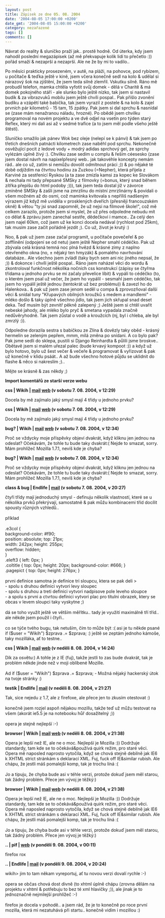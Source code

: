 ```yaml
---
layout: post
title: Zápisek ze dne 05. 08. 2004
date: '2004-08-05 17:00:00 +0200'
date_gmt: '2004-08-05 15:00:00 +0200'
category: nezařazené
tags: []
comments: []
---
```

<p>Návrat do reality &amp; sluníčko praží jak.. prostě hodně. Od úterka, kdy jsem nahodil poslední megazápisek  (až mě překvapuje kolik lidí to přečetlo :)) pořád smaží &amp; nezaprší a nezaprší. Ale ne že by mi to vadilo..</p>
<p>Po měsíci prakticky prosezeném, v autě, na pláži, na pohovce, pod rybízem, u počítače &amp; teďka ještě v kině,  jsem včera konečně sedl na kolo &amp; udělal si nárazový šok na zjištění, že jsem teda silně zlemřil. Vskutku silně.  Ráno mě probudil telefon, mamka chtěla vyfotit svůj domek - dělá v Charitě &amp; má domek pokojného stáří - ale  slunko bylo ještě nízko, tak jsem si nastavil budík &amp; za vibrazvuků mobilu jsem ještě chvíli pospal.. Pak přišlo  zvonění budíku a vzápětí také babička, tak jsem vyrazil z postele &amp; na kolo &amp; zajel prvních pár kilometrů -  15 tam, 15 zpátky. Pak jsem si dal sprchu &amp; nasnídal se (zase mám nenažranou náladu, hrozné). Po obědě jsem  chvilku programoval na novém projektu a ve dvě odjel na vsetín pro týden starý Reflex, který mi dali asi až v sedmé  trafice (a to jsem měl podle všeho ještě štěstí).</p>
<p>Sluníčko smažilo jak pánev Wok bez oleje (nelepí se k pánvi) &amp; tak jsem po třetích dnešních patnácti  kilometrech zase naběhl pod sprchu. Nekonečně  osvěžující pocit z ledové vody + modrý adidas sprchový gel, ze sprchy vylézám úplně živý :). Chvilku zase sedím  u complu &amp; řeším céesesko (zase jsem dostal návrh na napixelpřesný web.. jak takovéhle koncepty nemám rád..  ale co už, zatím si nemůžu dovolit odmítnout práci ;)) &amp; po nějaké té době odjíždím na čtvrtou hodinu za  Zuzkou (=Nepher), která přijela z Karviné za sestřenicí Ryskou (a ta zase zmizla kamsi za kopec ke Slovákom  &amp; nechala mi tady přepsané SMSky z filmovky (=bonus, který snad během zítřka přepíšu do html podoby ;))),  tak jsem teda dostal již v závorce zmíněné SMSky &amp; zašli jsme na zmrzlinu do místní zmrzlinárny &amp; povídali  o všem možném až do osmi, což maminka kvitovala s nepříliš nadšeným výrazem již když mě uviděla v prosklených dveřích  (přesněji francouzském okně) &amp; větou &quot;ty jsi snad zapomněl, že už nejsi na filmové škole!&quot;, což  mě celkem zarazilo, protože jsem si myslel, že už přes odpoledne nebudu mít co dělat &amp; zprávu jsem zanechal  sestře, dědečkovi i mamce.. Za celý den jsem najel 60km, což jsem už ke konci docela nedával (rychlost pod 25km), tak musím zase  začít pořádně jezdit ;). Co už, život je krutý :)</p>
<p>Noo, &amp; pak už jsem zase začal programit, u počítače povečeřel &amp; po zofflinění (odpojení se od netu)  jsem ještě Nepher smahl cédéčko. Pak už zbývala celá krásná temná noc plná hvězd &amp; krásné zimy z naplno otevřeného  okna (no, &plusmn; nějaký ten hmyzák) &amp; pomalého navrhování databáze.. Ale všechno jsem zvládl (taky bych  sem ani nic jiného nepsal, že ;)) &amp; dokonce i chvíli ještě pospal.. Ráno jsem naházel věci do wordu &amp;  zkontroloval funkčnost několika nočních css konstrukcí (zápisy se čtyřma třídama u jednoho prvku se mi začaly  převelice líbit) &amp; vypáli to cédéčko (to, o kterém jsem psal už večer, že jsem ho vypálil - sesmahl jsem  cédéčko, tak jsem ho vypálil ještě jednou (tentokrát už bez problému)) &amp; zavezl ho do Halenkova.. &amp; pak už  jsem zase jenom seděl u compa &amp; zprovozňoval další věci &amp; snídal tuny &quot;Křupavých obilných  kroužků s medem a mandlemi&quot; - mléko došlo &amp; taky úplně všechno jídlo, tak jsem jich skřupal snad deset  deka. Teď musím být zevnitř pěkně zalepený ;) Ještě jsem si chtěl uvařit nebeské jahody, ale mléko bylo pryč &amp;  smetana vypadala značně nedůvěryhodně. Tak jsem zůstal o vodě a kroužcích (nj, byl i chleba, ale byl zmrzlý :)).</p>
<p>Odpoledne dorazila sestra s babičkou ze Zlína &amp; dovězly taky oběd - krásný hermelín se zeleným pepřem, mmm,  milá změna po snídani. A co bylo pak? Pak jsme sedli do sklepa, pustili si Django Reinhardta &amp; půlili jsme  broskve.. Obětavě jsem si malém uřezal palec (bude krvavý kompoot :)) a když už bylo hotovo, bylo už šest večer  &amp; večeře &amp; programovat &amp; vyřizovat &amp; pak už konečně v klidu psáát.. A až bude všechno hotové půjdu  se uklidnit do flashe &amp; něco si nakreslím ;)..</p>
<p>Mějte se krásně &amp; zas někdy ;)</p>
<div class="import-komentaru">
<p><strong>Import komentářů ze starší verze webu</strong></p>
<div class="comment">
<p style="font-weight:bold"><span class="compredmet">css</span> | <span class="comname">Wikih</span> |  <a href="mailto:ondrejmaca@centrum.cz">mail</a>  <a href="http://ondrejmaca.wz.cz">web</a> (v&nbsp;sobotu&nbsp;7.&nbsp;08.&nbsp;2004,&nbsp;v&nbsp;12:29)</p>
<p>Docela by mě zajímalo jaký smysl mají 4 třídy u jednoho prvku? </p>
</div>
<div class="comment">
<p style="font-weight:bold"><span class="compredmet">css</span> | <span class="comname">Wikih</span> |  <a href="mailto:ondrejmaca@centrum.cz">mail</a>  <a href="http://ondrejmaca.wz.cz">web</a> (v&nbsp;sobotu&nbsp;7.&nbsp;08.&nbsp;2004,&nbsp;v&nbsp;12:29)</p>
<p>Docela by mě zajímalo jaký smysl mají 4 třídy u jednoho prvku? </p>
</div>
<div class="comment">
<p style="font-weight:bold"><span class="compredmet">bug?</span> | <span class="comname">Wikih</span> |  <a href="mailto:ondrejmaca@centrum.cz">mail</a>  <a href="http://ondrejmaca.wz.cz">web</a> (v&nbsp;sobotu&nbsp;7.&nbsp;08.&nbsp;2004,&nbsp;v&nbsp;12:34)</p>
<p>Proč se vždycky moje příspěvky objeví dvakrát, když kliknu jen jednou na odeslat? Očekávám, že tohle tu bude taky dvakrát:( Nejde to smazat, sorry. Mám prohlížeč Mozilla 1.7.1, nevíš kde je chyba? </p>
</div>
<div class="comment">
<p style="font-weight:bold"><span class="compredmet">bug?</span> | <span class="comname">Wikih</span> |  <a href="mailto:ondrejmaca@centrum.cz">mail</a>  <a href="http://ondrejmaca.wz.cz">web</a> (v&nbsp;sobotu&nbsp;7.&nbsp;08.&nbsp;2004,&nbsp;v&nbsp;12:34)</p>
<p>Proč se vždycky moje příspěvky objeví dvakrát, když kliknu jen jednou na odeslat? Očekávám, že tohle tu bude taky dvakrát:( Nejde to smazat, sorry. Mám prohlížeč Mozilla 1.7.1, nevíš kde je chyba? </p>
</div>
<div class="comment">
<p style="font-weight:bold"><span class="compredmet">class &amp; bug</span> | <span class="comname">Endlife</span> |  <a href="mailto:jan.martinek@post.cz">mail</a> (v&nbsp;sobotu&nbsp;7.&nbsp;08.&nbsp;2004,&nbsp;v&nbsp;20:27)</p>
<p>čtyři třídy mají jednoduchý smysl - definuju několik vlastností, které se u několika prvků překrývají, samostatně &amp; pak můžu kombinacemi tříd docílit spousty různých vzhledů.. <br>  <br> příklad <br>  <br> .e3col { <br> background-color: #f90; <br> position: absolute; top: 21px; <br> width: 242px; height: 255px; <br> overflow: hidden; <br> } <br> .eleft3 { left: 0px; } <br> .coltitle { top: 0px; height: 20px; background-color: #666; } <br> .pagepict { top: 0px; height: 276px; } <br>  <br> prvni definice samotna je definice tri sloupcu, ktera se pak deli &gt; <br> - spolu s druhou definici vytvori levy sloupec <br> - spolu s druhou a treti definici vytvori nadpisove pole leveho sloupce <br> - a spolu s prvni a ctvrtou definici vytvori plac pro titulni obrazek, ktery se obcas v levem sloupci taky vyskytne ;) <br>  <br> dá se toho využít ještě ve větším měřítku.. tady je využití maximálně tří tříd.. ale někde jsem použil i čtyři.. <br>  <br> co se týče tvého bugu, tak netuším, čím to může být :( asi je tu někde psané <br> if ($user = &quot;Wikih&quot;) $zprava .= $zprava; :) ještě se zeptám jednoho kámoše, taky mozilláka, ať to testne.. </p>
</div>
<div class="comment">
<p style="font-weight:bold"><span class="compredmet">css</span> | <span class="comname">Wikih</span> |  <a href="mailto:ondrejmaca@centrum.cz">mail</a>  <a href="http://ondrejmaca.wz.cz">web</a> (v&nbsp;neděli&nbsp;8.&nbsp;08.&nbsp;2004,&nbsp;v&nbsp;14:24)</p>
<p>Dík za osvětu:) A tohle je z IE (fuj), takže jestli to zas bude dvakrát, tak je problém někde jinde než v moji oblíbené Mozille. <br>  <br> Ad if ($user = &quot;Wikih&quot;) $zprava .= $zprava; - Možná nějaký hackerský útok na tvoje stránky :) </p>
</div>
<div class="comment">
<p style="font-weight:bold"><span class="compredmet">testík</span> | <span class="comname">Endlife</span> |  <a href="mailto:jan.martinek@post.cz">mail</a> (v&nbsp;neděli&nbsp;8.&nbsp;08.&nbsp;2004,&nbsp;v&nbsp;21:27)</p>
<p>Tak, sice nejedu z 1.7, ale z firefoxe, ale přece jen to zkusím otestovat :) <br>  <br> konečně jsem rozjel aspoň nějakou mozillu, takže teď už můžu testovat na všem (akorát ie5.5 je na notebooku hůř dosažitelný ;)) <br>  <br> opera je stejně nejlepší :-) </p>
</div>
<div class="comment">
<p style="font-weight:bold"><span class="compredmet">browser</span> | <span class="comname">Wikih</span> |  <a href="mailto:ondrejmaca@centrum.cz">mail</a>  <a href="http://ondrejmaca.wz.cz">web</a> (v&nbsp;neděli&nbsp;8.&nbsp;08.&nbsp;2004,&nbsp;v&nbsp;21:38)</p>
<p>Opera je lepší než IE, ale ne o moc. Nejlepší je Mozilla :)) Dodržuje standardy, tam kde se to očekává&amp;používá quirk režim, pro staré věci. Opera mě naposled naprosto vytočila, když se chová stejně debilně jak IE6 k XHTML strict stránkám s deklarací XML. Fuj, fuck off IE&amp;similar rubish. Ale chápu, že jestli máš pomalejší komp, tak je trochu líná :( <br>  <br> Jo a tipuju, že chyba bude asi v téhle verzi, protože dokuď jsem měl starou, tak žádný problém. Přece jen vývoj je těžký:) </p>
</div>
<div class="comment">
<p style="font-weight:bold"><span class="compredmet">browser</span> | <span class="comname">Wikih</span> |  <a href="mailto:ondrejmaca@centrum.cz">mail</a>  <a href="http://ondrejmaca.wz.cz">web</a> (v&nbsp;neděli&nbsp;8.&nbsp;08.&nbsp;2004,&nbsp;v&nbsp;21:38)</p>
<p>Opera je lepší než IE, ale ne o moc. Nejlepší je Mozilla :)) Dodržuje standardy, tam kde se to očekává&amp;používá quirk režim, pro staré věci. Opera mě naposled naprosto vytočila, když se chová stejně debilně jak IE6 k XHTML strict stránkám s deklarací XML. Fuj, fuck off IE&amp;similar rubish. Ale chápu, že jestli máš pomalejší komp, tak je trochu líná :( <br>  <br> Jo a tipuju, že chyba bude asi v téhle verzi, protože dokuď jsem měl starou, tak žádný problém. Přece jen vývoj je těžký:) </p>
</div>
<div class="comment">
<p style="font-weight:bold"><span class="compredmet">..</span> | <span class="comname">pif</span> |  <a href="http://www.pifik.com">web</a> (v&nbsp;pondělí&nbsp;9.&nbsp;08.&nbsp;2004,&nbsp;v&nbsp;00:11)</p>
<p>firefox rox </p>
</div>
<div class="comment">
<p style="font-weight:bold"><span class="compredmet">..</span> | <span class="comname">Endlife</span> |  <a href="mailto:jan.martinek@post.cz">mail</a> (v&nbsp;pondělí&nbsp;9.&nbsp;08.&nbsp;2004,&nbsp;v&nbsp;20:24)</p>
<p><span class=oranz>wikih&gt;</span> jim to tam někam vyreportuj, ať tu novou verzi dovalí rychle :-) <br>  <br> opera se občas chová dost divně (to xhtml úplně chápu (zrovna dělám na projektu v xhtml &amp; potřebuju to bez té xml hlavičky ;)), ale jinak je to jednoznačně nejmilejší prohlížeč :-) <br>  <br> firefox je docela v pohodě.. a jsem rád, že je to konečně po roce první mozilla, která mi nezatuhává při startu.. konečně vidím i mozillou :) </p>
</div>
</div>

